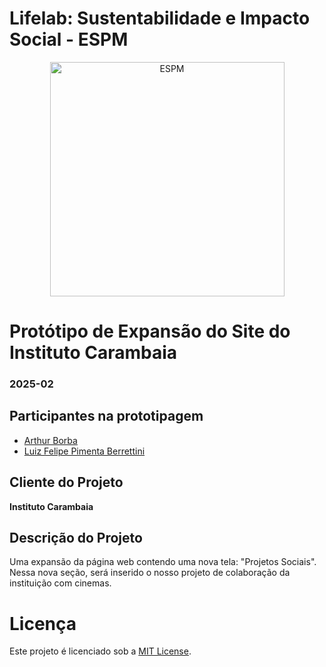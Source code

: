 # Lifelab: Sustentabilidade e Impacto Social  - ESPM

<p align="center">
    <a href="https://www.espm.br/"><img src="https://logodownload.org/wp-content/uploads/2015/02/espm-logo.jpg" alt="ESPM" style="width: 375px;"/></a>
</p>

# Protótipo de Expansão do Site do Instituto Carambaia

### 2025-02

## Participantes na prototipagem

- [Arthur Borba](https://github.com/Borba70)
- [Luiz Felipe Pimenta Berrettini](https://github.com/PimentaBrrt)

## Cliente do Projeto

**Instituto Carambaia**

## Descrição do Projeto

Uma expansão da página web contendo uma nova tela: "Projetos Sociais". Nessa nova seção, será inserido o nosso projeto de colaboração da instituição com cinemas.

# Licença

Este projeto é licenciado sob a [MIT License](https://github.com/tech-espm/labs-pgt/blob/main/LICENSE).
